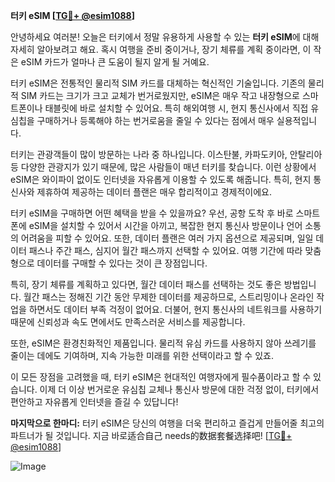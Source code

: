 **터키 eSIM [[TG💪+ @esim1088](https://t.me/s/esim1088)]**

안녕하세요 여러분! 오늘은 터키에서 정말 유용하게 사용할 수 있는 **터키 eSIM**에 대해 자세히 알아보려고 해요. 혹시 여행을 준비 중이거나, 장기 체류를 계획 중이라면, 이 작은 eSIM 카드가 얼마나 큰 도움이 될지 알게 될 거예요.

터키 eSIM은 전통적인 물리적 SIM 카드를 대체하는 혁신적인 기술입니다. 기존의 물리적 SIM 카드는 크기가 크고 교체가 번거로웠지만, eSIM은 매우 작고 내장형으로 스마트폰이나 태블릿에 바로 설치할 수 있어요. 특히 해외여행 시, 현지 통신사에서 직접 유심칩을 구매하거나 등록해야 하는 번거로움을 줄일 수 있다는 점에서 매우 실용적입니다.

터키는 관광객들이 많이 방문하는 나라 중 하나입니다. 이스탄불, 카파도키아, 안탈리아 등 다양한 관광지가 있기 때문에, 많은 사람들이 매년 터키를 찾습니다. 이런 상황에서 eSIM은 와이파이 없이도 인터넷을 자유롭게 이용할 수 있도록 해줍니다. 특히, 현지 통신사와 제휴하여 제공하는 데이터 플랜은 매우 합리적이고 경제적이에요.

터키 eSIM을 구매하면 어떤 혜택을 받을 수 있을까요? 우선, 공항 도착 후 바로 스마트폰에 eSIM을 설치할 수 있어서 시간을 아끼고, 복잡한 현지 통신사 방문이나 언어 소통의 어려움을 피할 수 있어요. 또한, 데이터 플랜은 여러 가지 옵션으로 제공되며, 일일 데이터 패스나 주간 패스, 심지어 월간 패스까지 선택할 수 있어요. 여행 기간에 따라 맞춤형으로 데이터를 구매할 수 있다는 것이 큰 장점입니다.

특히, 장기 체류를 계획하고 있다면, 월간 데이터 패스를 선택하는 것도 좋은 방법입니다. 월간 패스는 정해진 기간 동안 무제한 데이터를 제공하므로, 스트리밍이나 온라인 작업을 하면서도 데이터 부족 걱정이 없어요. 더불어, 현지 통신사의 네트워크를 사용하기 때문에 신뢰성과 속도 면에서도 만족스러운 서비스를 제공합니다.

또한, eSIM은 환경친화적인 제품입니다. 물리적 유심 카드를 사용하지 않아 쓰레기를 줄이는 데에도 기여하며, 지속 가능한 미래를 위한 선택이라고 할 수 있죠. 

이 모든 장점을 고려했을 때, 터키 eSIM은 현대적인 여행자에게 필수품이라고 할 수 있습니다. 이제 더 이상 번거로운 유심칩 교체나 통신사 방문에 대한 걱정 없이, 터키에서 편안하고 자유롭게 인터넷을 즐길 수 있답니다!

**마지막으로 한마디:** 터키 eSIM은 당신의 여행을 더욱 편리하고 즐겁게 만들어줄 최고의 파트너가 될 것입니다. 지금 바로适合自己 needs的数据套餐选择吧! [[TG💪+ @esim1088](https://t.me/s/esim1088)]

![Image](https://i.postimg.cc/Y0z9fWf4/image.png)